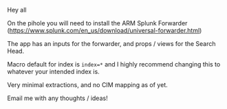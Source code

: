 Hey all

On the pihole you will need to install the ARM Splunk Forwarder (https://www.splunk.com/en_us/download/universal-forwarder.html)

The app has an inputs for the forwarder, and props / views for the Search Head. 

Macro default for index is `index=*` and I highly recommend changing this to whatever your intended index is.

Very minimal extractions, and no CIM mapping as of yet.

Email me with any thoughts / ideas!
